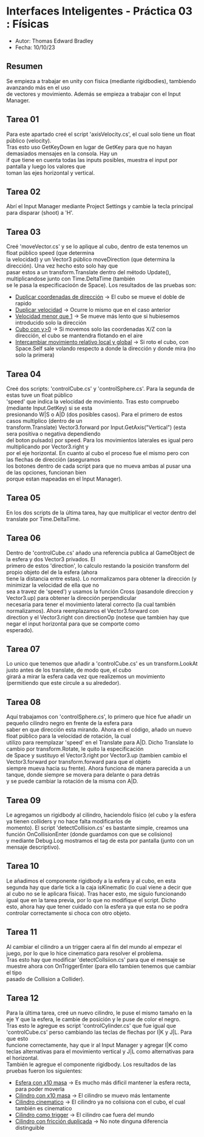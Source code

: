 # Interfaces Inteligentes - Práctica 03 : Físicas  

- Autor: Thomas Edward Bradley  
- Fecha: 10/10/23  

## Resumen  
Se empieza a trabajar en unity con física (mediante rigidbodies), tambiendo avanzando más en el uso  
de vectores y movimiento. Además se empieza a trabajar con el Input Manager.  
## Tarea 01  
Para este apartado creé el script 'axisVelocity.cs', el cual solo tiene un float público (velocity).  
Tras esto uso GetKeyDown en lugar de GetKey para que no hayan demasiados mensajes en la consola. Hay un  
if que tiene en cuenta todas las inputs posibles, muestra el input por pantalla y luego los valores que  
toman las ejes horizontal y vertical.
## Tarea 02  
Abrí el Input Manager mediante Project Settings y cambie la tecla principal para disparar (shoot) a 'H'.
## Tarea 03  
Creé 'moveVector.cs' y se lo aplique al cubo, dentro de esta tenemos un float público speed (que determina  
la velocidad) y un Vector3 público moveDirection (que determina la dirección). Una vez hecho esto solo hay que  
pasar estos a un transform.Translate dentro del método Update(), multiplicandose junto con Time.DeltaTime (también  
se le pasa la especificacioón de Space). Los resultados de las pruebas son:  
- <u>Duplicar coordenadas de dirección</u> -> El cubo se mueve el doble de rapido
- <u>Duplicar velocidad</u> -> Ocurre lo mismo que en el caso anterior
- <u>Velocidad menor que 1</u> -> Se mueve más lento que si hubiesemos introducido solo la dirección
- <u>Cubo con y>0</u> -> Si movemos solo las coordenadas X/Z con la dirección, el cubo se mantendra flotando en el aire
- <u>Intercambiar movimiento relativo local y global</u> -> Si roto el cubo, con Space.Self sale volando respecto a donde la dirección y donde mira (no solo la primera)
## Tarea 04 
Creé dos scripts: 'controlCube.cs' y 'controlSphere.cs'. Para la segunda de estas tuve un float público  
'speed' que indica la velocidad de movimiento. Tras esto compruebo (mediante Input.GetKey) si se esta  
presionando W|S o A|D (dos posibles casos). Para el primero de estos casos multiplico (dentro de un  
transform.Translate) Vector3.forward por Input.GetAxis("Vertical") (esta sera positiva o negativa dependiendo  
del boton pulsado) por speed. Para los movimientos laterales es igual pero multiplicando por Vector3.right y  
por el eje horizontal. En cuanto al cubo el proceso fue el mismo pero con las flechas de dirección (aseguramos  
los botones dentro de cada script para que no mueva ambas al pusar una de las opciones, funcionan bien  
porque estan mapeadas en el Input Manager).
## Tarea 05  
En los dos scripts de la última tarea, hay que multiplicar el vector dentro del translate por Time.DeltaTime.
## Tarea 06 
Dentro de 'controlCube.cs' añado una referencia publica al GameObject de la esfera y dos Vector3 privados. El  
primero de estos 'direction', lo calculo restando la posición transform del propio objeto del de la esfera (ahora  
tiene la distancia entre estas). Lo normalizamos para obtener la dirección (y minimizar la velocidad de ella que no  
sea a travez de 'speed') y usamos la función Cross (pasandole direccion y Vector3.up) para obtener la dirección perpendicular  
necesaria para tener el movimiento lateral correcto (la cual también normalizamos). Ahora reemplazamos el Vector3.forward con  
direction y el Vector3.right con directionOp (notese que tambien hay que negar el input horizontal para que se comporte como  
esperado).
## Tarea 07  
Lo unico que tenemos que añadir a 'controlCube.cs' es un transform.LookAt justo antes de los translate, de modo que, el cubo  
girará a mirar la esfera cada vez que realizemos un movimiento (permitiendo que este circule a su alrededor).
## Tarea 08  
Aquí trabajamos con 'controlSphere.cs', lo primero que hice fue añadir un pequeño cilindro negro en frente de la esfera para  
saber en que dirección esta mirando. Ahora en el código, añado un nuevo float público para la velocidad de rotación, la cual  
utilizo para reemplazar 'speed' en el Translate para A|D. Dicho Translate lo cambio por transform.Rotate, le quito la especificación  
de Space y sustituyo el Vector3.right por Vector3.up (tambien cambio el Vector3.forward por transform.forward para que el objeto  
siempre mueva hacia su frente). Ahora funciona de manera parecida a un tanque, donde siempre se movera para delante o para detrás  
y se puede cambiar la rotación de la misma con A|D.  
## Tarea 09  
Le agregamos un rigidbody al cilindro, haciendolo físico (el cubo y la esfera ya tienen colliders y no hace falta modificarlos de  
momento). El script 'detectCollision.cs' es bastante simple, creamos una función OnCollisionEnter (donde guardamos con que se colisiono)  
y mediante Debug.Log mostramos el tag de esta por pantalla (junto con un mensaje descriptivo).
## Tarea 10  
Le añadimos el componente rigidbody a la esfera y al cubo, en esta segunda hay que darle tick a la caja isKinematic (lo cual viene a decir que  
al cubo no se le aplicara física). Tras hacer esto, me siguio funcionando igual que en la tarea previa, por lo que no modifique el script. Dicho  
esto, ahora hay que tener cuidado con la esfera ya que esta no se podra controlar correctamente si choca con otro objeto.
## Tarea 11  
Al cambiar el cilindro a un trigger caera al fin del mundo al empezar el juego, por lo que lo hice cinematico para resolver el problema.  
Tras esto hay que modificar 'detectCollsiion.cs' para que el mensaje se muestre ahora con OnTriggerEnter (para ello tambien tenemos que cambiar el tipo  
pasado de Collision a Collider).
## Tarea 12  
Para la última tarea, creé un nuevo cilindro, le puse el mismo tamaño en la eje Y que la esfera, le cambie de posición y le puse de color el negro.  
Tras esto le agregue es script 'controlCylinder.cs' que fue igual que 'controlCube.cs' perso cambiando las teclas de flechas por I|K y J|L. Para que esto  
funcione correctamente, hay que ir al Input Manager y agregar I|K como teclas alternativas para el movimiento vertical y J|L como alternativas para el horizontal.  
También le agregue el componente rigidbody. Los resultados de las pruebas fueron los siguientes:  
- <u>Esfera con x10 masa</u> -> Es mucho más dificil mantener la esfera recta, para poder moverla
- <u>Cilindro con x10 masa</u> -> El cilindro se muevo más lentamente
- <u>Cilindro cinematico</u> -> El cilindro ya no colisiona con el cubo, el cual también es cinematico
- <u>Cilindro como trigger</u> -> El cilindro cae fuera del mundo
- <u>Cilindro con fricción duplicada</u> ->  No note dinguna diferencia distinguible